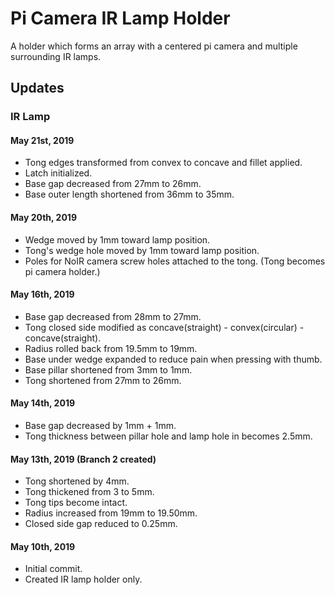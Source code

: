 # Pi Camera IR Lamp Holder

A holder which forms an array with a centered pi camera and multiple surrounding IR lamps.

## Updates

### IR Lamp

#### May 21st, 2019
* Tong edges transformed from convex to concave and fillet applied.
* Latch initialized.
* Base gap decreased from 27mm to 26mm.
* Base outer length shortened from 36mm to 35mm.

#### May 20th, 2019
* Wedge moved by 1mm toward lamp position.
* Tong's wedge hole moved by 1mm toward lamp position.
* Poles for NoIR camera screw holes attached to the tong. (Tong becomes pi camera holder.)

#### May 16th, 2019
* Base gap decreased from 28mm to 27mm.
* Tong closed side modified as concave(straight) - convex(circular) - concave(straight).
* Radius rolled back from 19.5mm to 19mm.
* Base under wedge expanded to reduce pain when pressing with thumb.
* Base pillar shortened from 3mm to 1mm.
* Tong shortened from 27mm to 26mm.

#### May 14th, 2019
* Base gap decreased by 1mm + 1mm.
* Tong thickness between pillar hole and lamp hole in becomes 2.5mm.

#### May 13th, 2019 (Branch 2 created)
* Tong shortened by 4mm.
* Tong thickened from 3 to 5mm.
* Tong tips become intact.
* Radius increased from 19mm to 19.50mm.
* Closed side gap reduced to 0.25mm.

#### May 10th, 2019
* Initial commit.
* Created IR lamp holder only.
